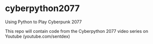 # cyberpython2077
Using Python to Play Cyberpunk 2077

This repo will contain code from the Cyberpython 2077 video series on Youtube (youtube.com/sentdex)
